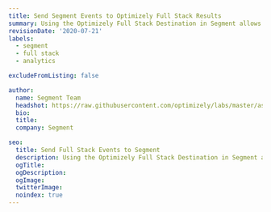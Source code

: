 ```yaml
---
title: Send Segment Events to Optimizely Full Stack Results
summary: Using the Optimizely Full Stack Destination in Segment allows Segment users to send their Segment events to Optimizely for use in results analysis.
revisionDate: '2020-07-21'
labels:
  - segment
  - full stack
  - analytics

excludeFromListing: false

author:
  name: Segment Team
  headshot: https://raw.githubusercontent.com/optimizely/labs/master/assets/author-headshots/segment-icon.svg
  bio:
  title:
  company: Segment

seo:
  title: Send Full Stack Events to Segment
  description: Using the Optimizely Full Stack Destination in Segment allows Segment users to send their Segment events to Optimizely for use in results analysis.
  ogTitle:
  ogDescription:
  ogImage:
  twitterImage:
  noindex: true
---
```

